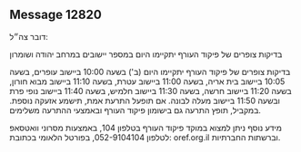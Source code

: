 ## Message 12820

דובר צה״ל:

בדיקות צופרים של פיקוד העורף יתקיימו היום במספר יישובים במרחב יהודה ושומרון

בדיקות צופרים של פיקוד העורף יתקיימו היום (ב') בשעה 10:00 ביישוב עופרים, בשעה 10:05 ביישוב בית אריה, בשעה 11:00 ביישוב עטרת, בשעה 11:10 ביישוב מבוא חורון, בשעה 11:20 ביישוב חרשה, בשעה 11:30 ביישוב חלמיש, בשעה 11:40 ביישוב נופי פרת ובשעה 11:50 ביישוב מעלה לבונה.
אם תופעל התרעת אמת, תישמע אזעקה נוספת.
במקביל, תופץ התרעה גם בישומון פיקוד העורף ובאמצעי ההתרעה משלימים.

מידע נוסף ניתן למצוא במוקד פיקוד העורף בטלפון 104, באמצעות מסרוני וואטסאפ לטלפון 052-9104104, בפורטל הלאומי בכתובת: oref.org.il וברשתות החברתיות.

